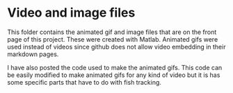 # Video and image files
This folder contains the animated gif and image files that are on the front page of this project. These were created with Matlab. Animated gifs were used instead of videos since github does not allow video embedding in their markdown pages.

I have also posted the code used to make the animated gifs. This code can be easily modified to make animated gifs for any kind of video but it is has some specific parts that have to do with fish tracking. 
